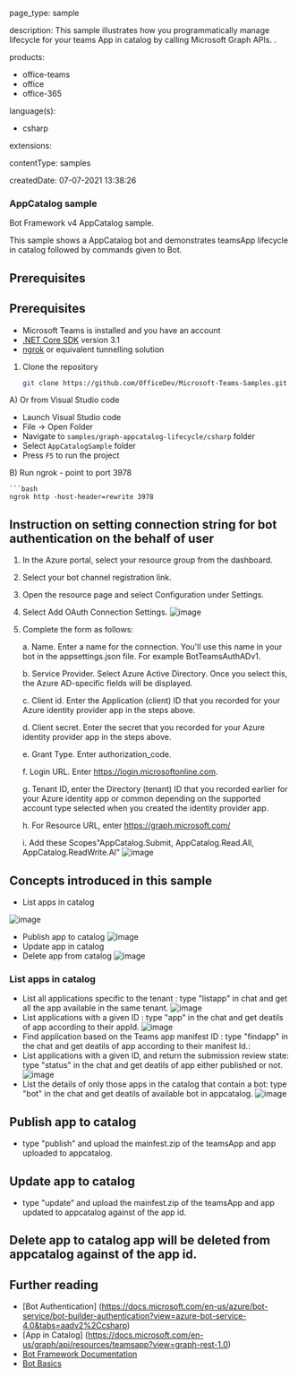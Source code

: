 
page_type: sample

description: This sample illustrates how you programmatically manage lifecycle for your teams App in catalog by calling Microsoft Graph APIs. .

products:
- office-teams
- office
- office-365

language(s):
- csharp

extensions:

contentType: samples

createdDate: 07-07-2021 13:38:26

### AppCatalog sample

Bot Framework v4 AppCatalog sample.

This sample shows a AppCatalog bot and demonstrates teamsApp lifecycle in catalog followed by commands given to Bot.

## Prerequisites

## Prerequisites

- Microsoft Teams is installed and you have an account
- [.NET Core SDK](https://dotnet.microsoft.com/download) version 3.1
- [ngrok](https://ngrok.com/) or equivalent tunnelling solution

1) Clone the repository

    ```bash
    git clone https://github.com/OfficeDev/Microsoft-Teams-Samples.git
    ```

  A) Or from Visual Studio code

  - Launch Visual Studio code
  - File -> Open Folder
  - Navigate to `samples/graph-appcatalog-lifecycle/csharp` folder
  - Select `AppCatalogSample` folder
  - Press `F5` to run the project

  B) Run ngrok - point to port 3978

    ```bash
    ngrok http -host-header=rewrite 3978
## Instruction on setting connection string for bot authentication on the behalf of user
1. In the Azure portal, select your resource group from the dashboard.

2. Select your bot channel registration link.

3. Open the resource page and select Configuration under Settings.

4. Select Add OAuth Connection Settings.
![image](https://user-images.githubusercontent.com/50989436/120748075-cda91380-c51f-11eb-965a-9024cdd7153b.png)

5. Complete the form as follows:

    a. Name. Enter a name for the connection. You'll use this name in your bot in the appsettings.json file. For example BotTeamsAuthADv1.

    b. Service Provider. Select Azure Active Directory. Once you select this, the Azure AD-specific fields will be displayed.

    c. Client id. Enter the Application (client) ID that you recorded for your Azure identity provider app in the steps above.

    d. Client secret. Enter the secret that you recorded for your Azure identity provider app in the steps above.

    e. Grant Type. Enter authorization_code.

    f. Login URL. Enter https://login.microsoftonline.com.

    g. Tenant ID, enter the Directory (tenant) ID that you recorded earlier for your Azure identity app or common depending on the supported account type selected when you created the identity provider app.

    h. For Resource URL, enter https://graph.microsoft.com/

    i. Add these Scopes"AppCatalog.Submit, AppCatalog.Read.All, AppCatalog.ReadWrite.Al"
    ![image](https://user-images.githubusercontent.com/50989436/120748153-ec0f0f00-c51f-11eb-9a74-a010f89a6951.png)

## Concepts introduced in this sample
- List apps in catalog

![image](https://user-images.githubusercontent.com/50989436/118778342-9ee83780-b8a7-11eb-93fc-96bf8448e8e0.png)
- Publish app to catalog
![image](https://user-images.githubusercontent.com/50989436/118778589-e2db3c80-b8a7-11eb-8159-a7880be1925e.png)
- Update app in catalog
- Delete app from catalog
![image](https://user-images.githubusercontent.com/50989436/118778780-0f8f5400-b8a8-11eb-8353-386de052f324.png)
###  List apps in catalog
 - List all applications specific to the tenant : type "listapp" in chat and get all the app available in the same tenant.
 ![image](https://user-images.githubusercontent.com/50989436/118778263-8841e080-b8a7-11eb-8499-5892a05e2922.png)
 - List applications with a given ID : type "app" in the chat and get deatils of app according to their appId.
 ![image](https://user-images.githubusercontent.com/50989436/118778449-bc1d0600-b8a7-11eb-8370-cdd7564f4cd4.png)
 - Find application based on the Teams app manifest ID :  type "findapp" in the chat and get deatils of app according to their manifest Id.:
 - List applications with a given ID, and return the submission review state: type "status" in the chat and get deatils of app either published or not.
 ![image](https://user-images.githubusercontent.com/50989436/118778856-246be780-b8a8-11eb-9dcc-b551f1136ecc.png)
 - List the details of only those apps in the catalog that contain a bot: type "bot" in the chat and get deatils of available bot in appcatalog.
 ![image](https://user-images.githubusercontent.com/50989436/118778526-cdfea900-b8a7-11eb-91fc-219b4d79098b.png)
## Publish app to catalog
 - type "publish" and upload the mainfest.zip of the teamsApp and app uploaded to appcatalog.
## Update app to catalog
 - type "update" and upload the mainfest.zip of the teamsApp and app updated to appcatalog against of the app id.
## Delete app to catalog app will be deleted from appcatalog against of the app id. 
 
 
## Further reading
- [Bot Authentication] (https://docs.microsoft.com/en-us/azure/bot-service/bot-builder-authentication?view=azure-bot-service-4.0&tabs=aadv2%2Ccsharp)
- [App in Catalog] (https://docs.microsoft.com/en-us/graph/api/resources/teamsapp?view=graph-rest-1.0)
- [Bot Framework Documentation](https://docs.botframework.com)
- [Bot Basics](https://docs.microsoft.com/azure/bot-service/bot-builder-basics?view=azure-bot-service-4.0)

